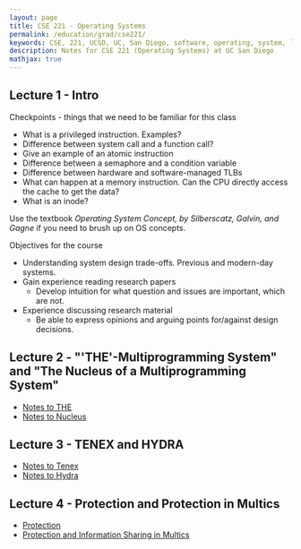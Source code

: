 ```yaml
---
layout: page
title: CSE 221 - Operating Systems
permalink: /education/grad/cse221/
keywords: CSE, 221, UCSD, UC, San Diego, software, operating, system, linux, C, rust
description: Notes for CSE 221 (Operating Systems) at UC San Diego
mathjax: true
---
```


## Lecture 1 - Intro

Checkpoints - things that we need to be familiar for this class

- What is a privileged instruction. Examples?
- Difference between system call and a function call?
- Give an example of an atomic instruction
- Difference between a semaphore and a condition variable
- Difference between hardware and software-managed TLBs
- What can happen at a memory instruction. Can the CPU directly access the cache to get the data?
- What is an inode?

Use the textbook _Operating System Concept, by Silberscatz, Galvin, and
Gagne_ if you need to brush up on OS concepts.

Objectives for the course

- Understanding system design trade-offs. Previous and modern-day systems.
- Gain experience reading research papers
    - Develop intuition for what question and issues are important, which are not.
- Experience discussing research material
    - Be able to express opinions and arguing points for/against design decisions.

## Lecture 2 - "'THE'-Multiprogramming System" and "The Nucleus of a Multiprogramming System"

- [Notes to THE](10-6/the-multiprogramming-system/)
- [Notes to Nucleus](10-6/nucleus-multiprogramming-system/)

## Lecture 3 - TENEX and HYDRA

- [Notes to Tenex](10-8/tenex/)
- [Notes to Hydra](10-8/hydra/)

## Lecture 4 - Protection and Protection in Multics

- [Protection](10-13/protection/)
- [Protection and Information Sharing in Multics](10-13/multics/)
